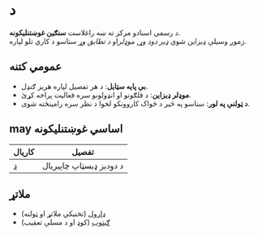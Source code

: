 # **د**

د رسمي اسنادو مرکز ته ښه راغلاست **سنګین غوښتنلیکونه**.\
زموږ وسیلې ډیزاین شوي _ډیر دود وړ_, *موډلر*او _د تطابق وړ_ ستاسو د کاري تلو
لپاره.

## عمومي کتنه

- **بې پایه سټایل**: د هر تفصیل لپاره هریز ګنډل.
- **موډلر ډیزاین**: د فلګونو او انډولونو سره فعالیت پراخه کړئ.
- **د ټولنې په لور**: ستاسو په څیر د ځواک کاروونکو لخوا د نظر سره رامینځته شوی.

## **may اساسي غوښتنلیکونه**

| کاریال               | تفصیل                   |
| -------------------- | ----------------------- |
| [د](/apps/seelen-ui) | د دودیز ډیسټاپ چاپیریال |

## ملاتړ

- [ډارول](https://discord.gg/ABfASx5ZAJ) (تخنیکي ملاتړ او ټولنه)
- [ګیتوب](https://github.com/Seelen-Inc) (کوډ او د مسلې تعقیب)
